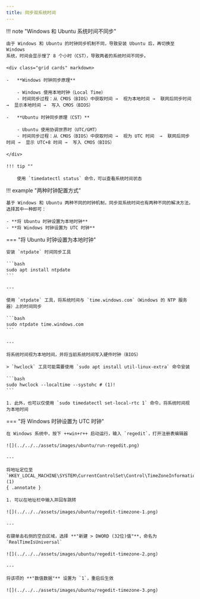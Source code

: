 ```yaml
---
title: 同步双系统时间
---
```


!!! note "Windows 和 Ubuntu 系统时间不同步"

    由于 Windows 和 Ubuntu 的时钟同步机制不同，导致安装 Ubuntu 后，再切换至 Windows
    系统，时间会显示慢了 8 个小时（CST），导致两者的系统时间不同步。

    <div class="grid cards" markdown>
    
    -   **Windows 时钟同步原理**

        - Windows 使用本地时钟（Local Time）
        - 时间同步过程：从 CMOS（BIOS）中获取时间 →  视为本地时间 →  联网后同步时间  →  显示本地时间 →  写入 CMOS（BIOS）
    
    -   **Ubuntu 时钟同步原理（CST）**

        - Ubuntu 使用协调世界时（UTC/GMT）
        - 时间同步过程：从 CMOS（BIOS）中获取时间 →  视为 UTC 时间  →  联网后同步时间 →  显示 UTC+8 时间 →  写入 CMOS（BIOS）
    
    </div>

    !!! tip ""

        使用 `timedatectl status` 命令，可以查看系统时间状态

!!! example "两种时钟配置方式"

    基于 Windows 和 Ubuntu 两种不同的时钟机制，同步双系统时间也有两种不同的解决方法，选择其中一种即可：

    - **将 Ubuntu 时钟设置为本地时钟**
    - **将 Windows 时钟设置为 UTC 时钟**

=== "将 Ubuntu 时钟设置为本地时钟"

    安装 `ntpdate` 时间同步工具

    ```bash
    sudo apt install ntpdate
    ```
    
    ---
    
    使用 `ntpdate` 工具，将系统时间与 `time.windows.com`（Windows 的 NTP 服务器）上的时间同步
    
    ```bash
    sudo ntpdate time.windows.com
    ```
    
    ---
    
    将系统时间视为本地时间，并将当前系统时间写入硬件时钟（BIOS）
    
    > `hwclock` 工具可能需要使用 `sudo apt install util-linux-extra` 命令安装
    
    ```bash
    sudo hwclock --localtime --systohc # (1)!
    ```
    
    1. 此外，也可以仅使用 `sudo timedatectl set-local-rtc 1` 命令，将系统时间视为本地时间

=== "将 Windows 时钟设置为 UTC 时钟"
    
    在 Windows 系统中，按下 ++win+r++ 启动运行，输入 `regedit`，打开注册表编辑器
    
    ![](../../../assets/images/ubuntu/run-regedit.png)
    
    ---
    
    将地址定位至 `HKEY_LOCAL_MACHINE\SYSTEM\CurrentControlSet\Control\TimeZoneInformation` (1)
    { .annotate }
    
    1. 可以在地址栏中输入并回车跳转
    
    ![](../../../assets/images/ubuntu/regedit-timezone-1.png)
    
    ---
    
    右键单击右侧的空白区域，选择 **"新建 > DWORD (32位)值"**，命名为 `RealTimeIsUniversal`
    
    ![](../../../assets/images/ubuntu/regedit-timezone-2.png)
    
    ---
    
    将该项的 **"数值数据"** 设置为 `1`，重启后生效
    
    ![](../../../assets/images/ubuntu/regedit-timezone-3.png)
